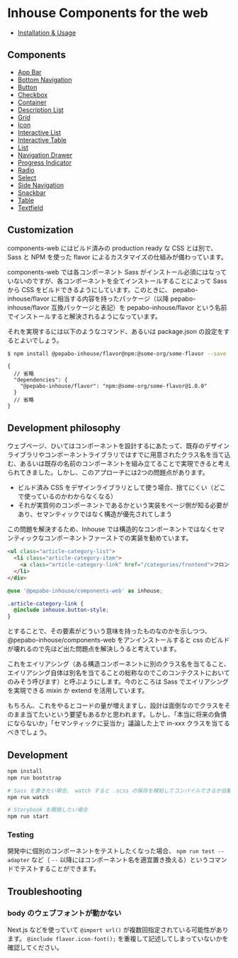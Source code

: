 # Inhouse Components for the web

- [Installation & Usage](packages/inhouse-components-web/README.md)

## Components

- [App Bar](packages/app-bar)
- [Bottom Navigation](packages/bottom-navigation)
- [Button](packages/button)
- [Checkbox](packages/checkbox)
- [Container](packages/container)
- [Description List](packages/description-list)
- [Grid](packages/grid)
- [Icon](packages/icon)
- [Interactive List](packages/interactive-list)
- [Interactive Table](packages/interactive-table)
- [List](packages/list)
- [Navigation Drawer](packages/navigation-drawer)
- [Progress Indicator](packages/progress-indicator)
- [Radio](packages/radio)
- [Select](packages/select)
- [Side Navigation](packages/side-navigation)
- [Snackbar](packages/snackbar)
- [Table](packages/table)
- [Textfield](packages/textfield)

## Customization

components-web にはビルド済みの production ready な CSS とは別で、 Sass と NPM を使った flavor によるカスタマイズの仕組みが備わっています。

components-web では各コンポーネント Sass がインストール必須にはなっていないのですが、各コンポーネントを全てインストールすることによって Sass から CSS をビルドできるようにしています。このときに、 pepabo-inhouse/flavor に相当する内容を持ったパッケージ（以降 pepabo-inhouse/flavor 互換パッケージと表記）を pepabo-inhouse/flavor という名前でインストールすると解決されるようになっています。

それを実現するには以下のようなコマンド、あるいは package.json の設定をするとよいでしょう。

```bash
$ npm install @pepabo-inhouse/flavor@npm:@some-org/some-flavor --save
```

```jsonc
{
  // 省略
  "dependencies": {
    "@pepabo-inhouse/flavor": "npm:@some-org/some-flavor@1.0.0"
  }
  // 省略
}
```

## Development philosophy

ウェブページ、ひいてはコンポーネントを設計するにあたって、既存のデザインライブラリやコンポーネントライブラリではすでに用意されたクラス名を当て込む、あるいは既存の名前のコンポーネントを組み立てることで実現できると考えられてきました。しかし、このアプローチには2つの問題点があります。

* ビルド済み CSS をデザインライブラリとして使う場合、捨てにくい（どこで使っているのかわからなくなる）
* それが実質何のコンポーネントであるかという実装をページ側が知る必要があり、セマンティックではなく構造が優先されてしまう

この問題を解決するため、Inhouse では構造的なコンポーネントではなくセマンティックなコンポーネントファーストでの実装を勧めています。

```html
<ul class="article-category-list">
  <li class="article-category-item">
    <a class="article-category-link" href="/categories/frontend">フロントエンド</a>
  </li>
</div>
```

```scss
@use '@pepabo-inhouse/components-web' as inhouse;

.article-category-link {
  @include inhouse.button-style;
}
```

とすることで、その要素がどういう意味を持ったものなのかを示しつつ、 @pepabo-inhouse/components-web をアンインストールすると css のビルドが壊れるので先ほど出た問題点を解決しうると考えています。

これをエイリアシング（ある構造コンポーネントに別のクラス名を当てること、エイリアシング自体は別名を当てることの総称なのでこのコンテクストにおいてのみそう呼びます）と呼ぶようにします。今のところは Sass でエイリアシングを実現できる mixin か extend を活用しています。

もちろん、これをやるとコードの量が増えますし、設計は面倒なのでクラスをそのまま当てたいという要望もあるかと思われます。しかし、「本当に将来の負債にならないか」「セマンティックに妥当か」議論した上で in-xxx クラスを当てるべきでしょう。

## Development

```bash
npm install
npm run bootstrap

# Sass を書きたい場合、 watch すると .scss の保存を検知してコンパイルできるか自動で試してくれます
npm run watch

# Storybook を開発したい場合
npm run start
```

### Testing

開発中に個別のコンポーネントをテストしたくなった場合、 `npm run test -- adapter` など（ `--` 以降にはコンポーネント名を適宜置き換える）というコマンドでテストすることができます。

## Troubleshooting

### body のウェブフォントが動かない

Next.js などを使っていて `@import url()` が複数回指定されている可能性があります。 `@include flavor.icon-font();` を重複して記述してしまっていないかを確認してください。
